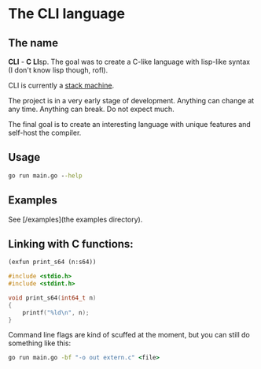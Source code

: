 # The CLI language

## The name

**CLI** - **C** **LI**sp. The goal was to create a C-like language
with lisp-like syntax (I don't know lisp though, rofl).

CLI is currently a [stack
machine](https://en.wikipedia.org/wiki/Stack_machine).

The project is in a very early stage of development. Anything can
change at any time. Anything can break. Do not expect much.

The final goal is to create an interesting language with unique
features and self-host the compiler.

## Usage

```cmd
go run main.go --help
```

## Examples

See [/examples](the examples directory).

## Linking with C functions:

```lisp
(exfun print_s64 (n:s64))
```

```c
#include <stdio.h>
#include <stdint.h>

void print_s64(int64_t n)
{
    printf("%ld\n", n);
}
```

Command line flags are kind of scuffed at the moment, but you can
still do something like this:

```cmd
go run main.go -bf "-o out extern.c" <file>
```
